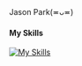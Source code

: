 ###
Jason Park(≖ᴗ≖)
#### My Skills
[![My Skills](https://skillicons.dev/icons?i=html,css,github,java,tailwind,eclipse,electron)](https://skillicons.dev)
<!--
**jas1106/jas1106** is a ✨ _special_ ✨ repository because its `README.md` (this file) appears on your GitHub profile.

Here are some ideas to get you started:

- 🔭 I’m currently working on ...
- 🌱 I’m currently learning ...
- 👯 I’m looking to collaborate on ...
- 🤔 I’m looking for help with ...
- 💬 Ask me about ...
- 📫 How to reach me: ...
- 😄 Pronouns: ...
- ⚡ Fun fact: ...
-->

